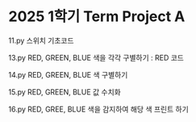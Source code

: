 # 2025 1학기 Term Project A 
11.py 스위치 기초코드  


13.py RED, GREEN, BLUE 색을 각각 구별하기 : RED 코드


14.py RED, GREEN, BLUE 색 구별하기


15.py RED, GREEN, BLUE 값 수치화


16.py RED, GREE, BLUE 색을 감지하여 해당 색 프린트 하기 
